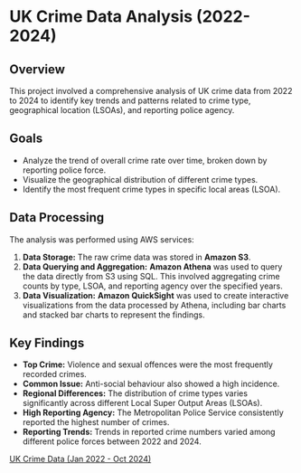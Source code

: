 # UK Crime Data Analysis (2022-2024)

## Overview
This project involved a comprehensive analysis of UK crime data from 2022 to 2024 to identify key trends and patterns related to crime type, geographical location (LSOAs), and reporting police agency.

## Goals
* Analyze the trend of overall crime rate over time, broken down by reporting police force.
* Visualize the geographical distribution of different crime types.
* Identify the most frequent crime types in specific local areas (LSOA).

## Data Processing
The analysis was performed using AWS services:
1. **Data Storage:** The raw crime data was stored in **Amazon S3**.
2. **Data Querying and Aggregation:** **Amazon Athena** was used to query the data directly from S3 using SQL. This involved aggregating crime counts by type, LSOA, and reporting agency over the specified years.
3. **Data Visualization:** **Amazon QuickSight** was used to create interactive visualizations from the data processed by Athena, including bar charts and stacked bar charts to represent the findings.

## Key Findings
* **Top Crime:** Violence and sexual offences were the most frequently recorded crimes.
* **Common Issue:** Anti-social behaviour also showed a high incidence.
* **Regional Differences:** The distribution of crime types varies significantly across different Local Super Output Areas (LSOAs).
* **High Reporting Agency:** The Metropolitan Police Service consistently reported the highest number of crimes.
* **Reporting Trends:** Trends in reported crime numbers varied among different police forces between 2022 and 2024.

[UK Crime Data (Jan 2022 - Oct 2024)](https://www.kaggle.com/datasets/ajayuchana/crime-data-in-the-uk-012022-to-102024)
